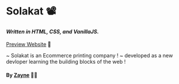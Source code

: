 # Solakat 📽️

#### _Written in HTML, CSS, and VanillaJS._
[Preview Website](https://solakat.netlify.app) 🔗

~ Solakat is an Ecommerce printing company !
~ developed as a new devloper learning the building blocks of the web ! 
#### By [Zayne](https://github.com/Tijani-zainab) 👧🏾 
